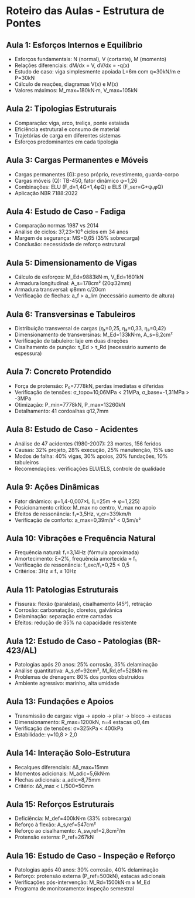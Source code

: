 # Roteiro das Aulas - Estrutura de Pontes

## Aula 1: Esforços Internos e Equilíbrio
- Esforços fundamentais: N (normal), V (cortante), M (momento)
- Relações diferenciais: dM/dx = V, dV/dx = -q(x)
- Estudo de caso: viga simplesmente apoiada L=6m com q=30kN/m e P=30kN
- Cálculo de reações, diagramas V(x) e M(x)
- Valores máximos: M_max=180kN·m, V_max=105kN

## Aula 2: Tipologias Estruturais
- Comparação: viga, arco, treliça, ponte estaiada
- Eficiência estrutural e consumo de material
- Trajetórias de carga em diferentes sistemas
- Esforços predominantes em cada tipologia

## Aula 3: Cargas Permanentes e Móveis
- Cargas permanentes (G): peso próprio, revestimento, guarda-corpo
- Cargas móveis (Q): TB-450, fator dinâmico φ=1,26
- Combinações: ELU (F_d=1,4G+1,4φQ) e ELS (F_ser=G+ψ₁φQ)
- Aplicação NBR 7188:2022

## Aula 4: Estudo de Caso - Fadiga
- Comparação normas 1987 vs 2014
- Análise de ciclos: 37,23×10⁶ ciclos em 34 anos
- Margem de segurança: MS=0,65 (35% sobrecarga)
- Conclusão: necessidade de reforço estrutural

## Aula 5: Dimensionamento de Vigas
- Cálculo de esforços: M_Ed=9883kN·m, V_Ed=1601kN
- Armadura longitudinal: A_s=178cm² (20φ32mm)
- Armadura transversal: φ8mm c/20cm
- Verificação de flechas: a_f > a_lim (necessário aumento de altura)

## Aula 6: Transversinas e Tabuleiros
- Distribuição transversal de cargas (η₁=0,25, η₂=0,33, η₃=0,42)
- Dimensionamento de transversinas: M_Ed=133kN·m, A_s=6,2cm²
- Verificação de tabuleiro: laje em duas direções
- Cisalhamento de punção: τ_Ed > τ_Rd (necessário aumento de espessura)

## Aula 7: Concreto Protendido
- Força de protensão: P₀=7778kN, perdas imediatas e diferidas
- Verificação de tensões: σ_topo=10,06MPa < 21MPa, σ_base=-1,31MPa > -3MPa
- Otimização: P_min=7778kN, P_max=13260kN
- Detalhamento: 41 cordoalhas φ12,7mm

## Aula 8: Estudo de Caso - Acidentes
- Análise de 47 acidentes (1980-2007): 23 mortes, 156 feridos
- Causas: 32% projeto, 28% execução, 25% manutenção, 15% uso
- Modos de falha: 40% vigas, 30% apoios, 20% fundações, 10% tabuleiros
- Recomendações: verificações ELU/ELS, controle de qualidade

## Aula 9: Ações Dinâmicas
- Fator dinâmico: φ=1,4-0,007×L (L=25m → φ=1,225)
- Posicionamento crítico: M_max no centro, V_max no apoio
- Efeitos de ressonância: f₁=3,5Hz, v_cr=339km/h
- Verificação de conforto: a_max=0,39m/s² < 0,5m/s²

## Aula 10: Vibrações e Frequência Natural
- Frequência natural: f₁=3,14Hz (fórmula aproximada)
- Amortecimento: ξ=2%, frequência amortecida ≈ f₁
- Verificação de ressonância: f_exc/f₁=0,25 < 0,5
- Critérios: 3Hz ≤ f₁ ≤ 10Hz

## Aula 11: Patologias Estruturais
- Fissuras: flexão (paralelas), cisalhamento (45°), retração
- Corrosão: carbonatação, cloretos, galvânica
- Delaminação: separação entre camadas
- Efeitos: redução de 35% na capacidade resistente

## Aula 12: Estudo de Caso - Patologias (BR-423/AL)
- Patologias após 20 anos: 25% corrosão, 35% delaminação
- Análise quantitativa: A_s,ef=92cm², M_Rd,ef=528kN·m
- Problemas de drenagem: 80% dos pontos obstruídos
- Ambiente agressivo: marinho, alta umidade

## Aula 13: Fundações e Apoios
- Transmissão de cargas: viga → apoio → pilar → bloco → estacas
- Dimensionamento: R_max=1200kN, n=4 estacas φ0,4m
- Verificação de tensões: σ=325kPa < 400kPa
- Estabilidade: γ=10,8 > 2,0

## Aula 14: Interação Solo-Estrutura
- Recalques diferenciais: Δδ_max=15mm
- Momentos adicionais: M_adic=5,6kN·m
- Flechas adicionais: a_adic=8,75mm
- Critério: Δδ_max < L/500=50mm

## Aula 15: Reforços Estruturais
- Deficiência: M_def=400kN·m (33% sobrecarga)
- Reforço à flexão: A_s,ref=547cm²
- Reforço ao cisalhamento: A_sw,ref=2,8cm²/m
- Protensão externa: P_ref=267kN

## Aula 16: Estudo de Caso - Inspeção e Reforço
- Patologias após 40 anos: 30% corrosão, 40% delaminação
- Reforço: protensão externa (P_ref=500kN), estacas adicionais
- Verificações pós-intervenção: M_Rd=1500kN·m ≥ M_Ed
- Programa de monitoramento: inspeção semestral
